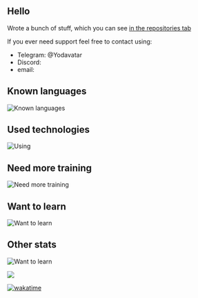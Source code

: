 ## Hello

Wrote a bunch of stuff, which you can see [in the repositories tab](https://github.com/Yodavatar?tab=repositories)

If you ever need support feel free to contact using:
- Telegram: @Yodavatar
- Discord: 
- email: 

## Known languages

![Known languages](https://skillicons.dev/icons?i=python,cs,ocaml,php,html,css,js&perline=10)


## Used technologies
![Using](https://skillicons.dev/icons?i=rider,vscode,git,github,vim,cloudflare,obsidian&perline=10)<br>


## Need more training
![Need more training](https://skillicons.dev/icons?i=unity,docker,selenium&perline=10)

## Want to learn
![Want to learn](https://skillicons.dev/icons?i=unreal,cpp,blender,bash&perline=10)

## Other stats

![Want to learn](https://github-readme-stats-iota-blue-87.vercel.app/api?username=yodavatar)


<a href="https://wakatime.com"><img src="https://wakatime.com/share/@17a8cdf0-54fb-45e9-92bc-ada49bd926d7/bb87bcc7-65a1-43bb-9305-5a01133b495c.png" /></a>

[![wakatime](https://wakatime.com/badge/user/17a8cdf0-54fb-45e9-92bc-ada49bd926d7/project/69906eca-46c2-403c-ac59-b5bc18a23dcf.svg)](https://wakatime.com/badge/user/17a8cdf0-54fb-45e9-92bc-ada49bd926d7/project/69906eca-46c2-403c-ac59-b5bc18a23dcf)

